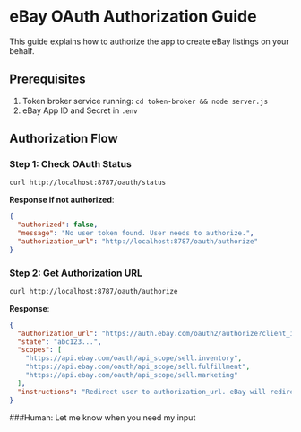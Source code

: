# eBay OAuth Authorization Guide

This guide explains how to authorize the app to create eBay listings on your behalf.

## Prerequisites

1. Token broker service running: `cd token-broker && node server.js`
2. eBay App ID and Secret in `.env`

## Authorization Flow

### Step 1: Check OAuth Status

```bash
curl http://localhost:8787/oauth/status
```

**Response if not authorized**:
```json
{
  "authorized": false,
  "message": "No user token found. User needs to authorize.",
  "authorization_url": "http://localhost:8787/oauth/authorize"
}
```

### Step 2: Get Authorization URL

```bash
curl http://localhost:8787/oauth/authorize
```

**Response**:
```json
{
  "authorization_url": "https://auth.ebay.com/oauth2/authorize?client_id=...",
  "state": "abc123...",
  "scopes": [
    "https://api.ebay.com/oauth/api_scope/sell.inventory",
    "https://api.ebay.com/oauth/api_scope/sell.fulfillment",
    "https://api.ebay.com/oauth/api_scope/sell.marketing"
  ],
  "instructions": "Redirect user to authorization_url. eBay will redirect back to /oauth/callback with code."
}
```

###Human: Let me know when you need my input